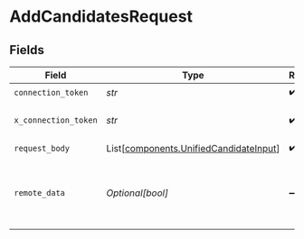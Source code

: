 # AddCandidatesRequest


## Fields

| Field                                                                                      | Type                                                                                       | Required                                                                                   | Description                                                                                |
| ------------------------------------------------------------------------------------------ | ------------------------------------------------------------------------------------------ | ------------------------------------------------------------------------------------------ | ------------------------------------------------------------------------------------------ |
| `connection_token`                                                                         | *str*                                                                                      | :heavy_check_mark:                                                                         | N/A                                                                                        |
| `x_connection_token`                                                                       | *str*                                                                                      | :heavy_check_mark:                                                                         | The connection token                                                                       |
| `request_body`                                                                             | List[[components.UnifiedCandidateInput](../../models/components/unifiedcandidateinput.md)] | :heavy_check_mark:                                                                         | N/A                                                                                        |
| `remote_data`                                                                              | *Optional[bool]*                                                                           | :heavy_minus_sign:                                                                         | Set to true to include data from the original Ats software.                                |